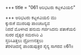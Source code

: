 +++
title = "061 ಅರಿಭಟರು ಕಟ್ಟಳವಿಯಲಿ"

+++
ಅರಿಭಟರು ಕಟ್ಟಳವಿಯಲಿ ಮು  
ಕ್ಕುರುಕೆ ಮುರರಿಪು ಪಾಂಚಜನ್ಯವ  
ನಿರದೆ ಮೊಳಗಿದ ಹನುಮ ಗರ್ಜಿಸಿದನು ಪತಾಕೆಯಲಿ  
ಸುರರ ದೈತ್ಯರ ಸಮರಸಿರಿ ವಿ  
ಸ್ತರಿಸಿತಿತ್ತಲು ದ್ರೋಣನತ್ತಲು  
ತೆರಳಿಚಿದನೈ ಪಾಂಡುಪುತ್ರರ ಸೈನ್ಯ ಸಾಗರವ    ॥61॥